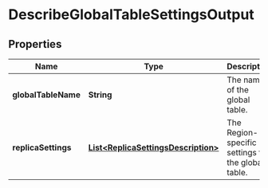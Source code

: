 

# DescribeGlobalTableSettingsOutput


## Properties

| Name | Type | Description | Notes |
|------------ | ------------- | ------------- | -------------|
|**globalTableName** | **String** | The name of the global table. |  [optional] |
|**replicaSettings** | [**List&lt;ReplicaSettingsDescription&gt;**](ReplicaSettingsDescription.md) | The Region-specific settings for the global table. |  [optional] |



